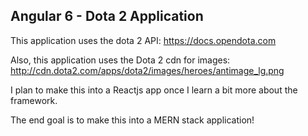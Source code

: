 ## Angular 6 - Dota 2 Application
This application uses the dota 2 API: https://docs.opendota.com

Also, this application uses the Dota 2 cdn for images: http://cdn.dota2.com/apps/dota2/images/heroes/antimage_lg.png

I plan to make this into a Reactjs app once I learn a bit more about the framework.

The end goal is to make this into a MERN stack application! 